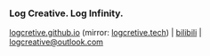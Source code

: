 ### Log Creative. Log Infinity.


[logcretive.github.io](https://logcreative.github.io) (mirror: [logcretive.tech](https://logcreative.tech)) \| [bilibili](https://space.bilibili.com/31271993) \| logcreative@outlook.com
